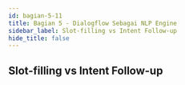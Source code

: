 ```yaml
---
id: bagian-5-11
title: Bagian 5 - Dialogflow Sebagai NLP Engine
sidebar_label: Slot-filling vs Intent Follow-up
hide_title: false
---
```

## Slot-filling vs Intent Follow-up
